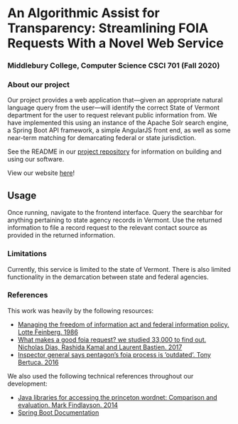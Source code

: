 # An Algorithmic Assist for Transparency: Streamlining FOIA Requests With a Novel Web Service
### Middlebury College, Computer Science CSCI 701 (Fall 2020)

### About our project
Our project provides a web application that—given an appropriate natural language query from the user—will identify the correct State of Vermont department for the user to request relevant public information from. We have implemented this using an instance of the Apache Solr search engine, a Spring Boot API framework, a simple AngularJS front end, as well as some near-term matching for demarcating federal or state jurisdiction.

See the README in our [project repository](https://github.com/mjgaughan/vt-file-request-tool) for information on building and using our software.

View our website [here](http://40.71.97.215/)!

## Usage
Once running, navigate to the frontend interface. Query the searchbar for anything pertaining to state agency records in Vermont. Use the returned information to file a record request to the relevant contact source as provided in the returned information.

### Limitations
Currently, this service is limited to the state of Vermont. There is also limited functionality in the demarcation between state and federal agencies.

### References
This work was heavily by the following resources: 
- [Managing the freedom of information act and federal information policy. Lotte Feinberg. 1986](https://www.jstor.org/stable/976227?refreqid=excelsior%3A6721fced974b2d46b5670068eb01bb9a&seq=1#metadata_info_tab_contents)
- [What makes a good foia request? we studied 33,000 to find out. Nicholas Dias, Rashida Kamal and Laurent Bastien. 2017](https://www.cjr.org/analysis/foia-request-how-to-study.php)
- [Inspector general says pentagon’s foia process is ’outdated’. Tony Bertuca. 2016](https://www.jstor.org/stable/insipent.32.34.08)

We also used the following technical references throughout our development:
- [Java libraries for accessing the princeton wordnet: Comparison and evaluation. Mark Findlayson. 2014](https://citeseerx.ist.psu.edu/viewdoc/summary?doi=10.1.1.651.1152)
- [Spring Boot Documentation](https://spring.io/guides)
